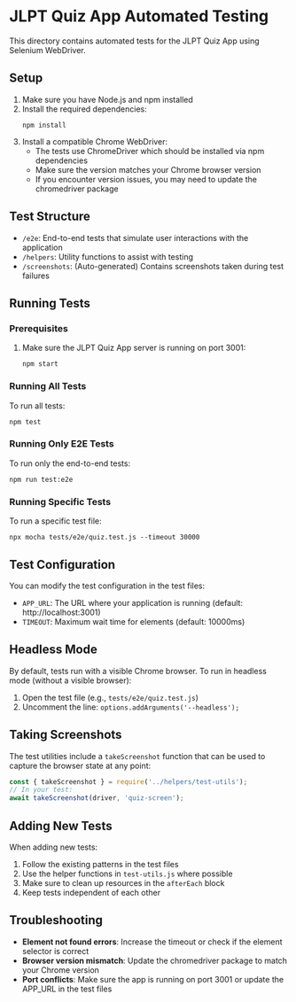 # JLPT Quiz App Automated Testing

This directory contains automated tests for the JLPT Quiz App using Selenium WebDriver.

## Setup

1. Make sure you have Node.js and npm installed
2. Install the required dependencies:
   ```
   npm install
   ```
3. Install a compatible Chrome WebDriver:
   - The tests use ChromeDriver which should be installed via npm dependencies
   - Make sure the version matches your Chrome browser version
   - If you encounter version issues, you may need to update the chromedriver package

## Test Structure

- `/e2e`: End-to-end tests that simulate user interactions with the application
- `/helpers`: Utility functions to assist with testing
- `/screenshots`: (Auto-generated) Contains screenshots taken during test failures

## Running Tests

### Prerequisites

1. Make sure the JLPT Quiz App server is running on port 3001:
   ```
   npm start
   ```

### Running All Tests

To run all tests:

```
npm test
```

### Running Only E2E Tests

To run only the end-to-end tests:

```
npm run test:e2e
```

### Running Specific Tests

To run a specific test file:

```
npx mocha tests/e2e/quiz.test.js --timeout 30000
```

## Test Configuration

You can modify the test configuration in the test files:

- `APP_URL`: The URL where your application is running (default: http://localhost:3001)
- `TIMEOUT`: Maximum wait time for elements (default: 10000ms)

## Headless Mode

By default, tests run with a visible Chrome browser. To run in headless mode (without a visible browser):

1. Open the test file (e.g., `tests/e2e/quiz.test.js`)
2. Uncomment the line: `options.addArguments('--headless');`

## Taking Screenshots

The test utilities include a `takeScreenshot` function that can be used to capture the browser state at any point:

```javascript
const { takeScreenshot } = require('../helpers/test-utils');
// In your test:
await takeScreenshot(driver, 'quiz-screen');
```

## Adding New Tests

When adding new tests:

1. Follow the existing patterns in the test files
2. Use the helper functions in `test-utils.js` where possible
3. Make sure to clean up resources in the `afterEach` block
4. Keep tests independent of each other

## Troubleshooting

- **Element not found errors**: Increase the timeout or check if the element selector is correct
- **Browser version mismatch**: Update the chromedriver package to match your Chrome version
- **Port conflicts**: Make sure the app is running on port 3001 or update the APP_URL in the test files
